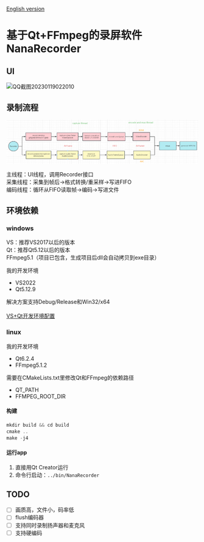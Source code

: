[English version](./README_en.md)

# 基于Qt+FFmpeg的录屏软件NanaRecorder

## UI
![QQ截图20230119022010](https://user-images.githubusercontent.com/19988547/213262749-ed8811aa-294a-44bc-8ed7-ad3c139540ac.png)

## 录制流程
![flowchart](./screenshot/flowchart.png)  

主线程：UI线程，调用Recorder接口  
采集线程：采集到帧后->格式转换/重采样->写进FIFO  
编码线程：循环从FIFO读取帧->编码->写进文件

## 环境依赖
### windows
VS：推荐VS2017以后的版本  
Qt：推荐Qt5.12以后的版本  
FFmpeg5.1（项目已包含，生成项目后dll会自动拷贝到exe目录）

我的开发环境
- VS2022
- Qt5.12.9 
  
解决方案支持Debug/Release和Win32/x64  
</br>
[VS+Qt开发环境配置](./VS%2BQt%E5%BC%80%E5%8F%91%E7%8E%AF%E5%A2%83.pdf)

### linux
我的开发环境
- Qt6.2.4
- FFmpeg5.1.2

需要在CMakeLists.txt里修改Qt和FFmpeg的依赖路径
- QT_PATH
- FFMPEG_ROOT_DIR

#### 构建
```cpp
mkdir build && cd build
cmake ..
make -j4
```

#### 运行app
1. 直接用Qt Creator运行  
2. 命令行启动：`../bin/NanaRecorder`  

## TODO
- [ ] 画质高，文件小，码率低  
- [ ] flush编码器  
- [ ] 支持同时录制扬声器和麦克风  
- [ ] 支持硬编码
